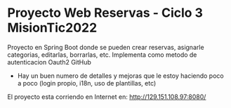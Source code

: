 # Proyecto Web Reservas - Ciclo 3 MisionTic2022
Proyecto en Spring Boot donde se pueden crear reservas, asignarle categorias, editarlas, borrarlas, etc.
Implementa como metodo de autenticacion Oauth2 GitHub
- Hay un buen numero de detalles y mejoras que le estoy haciendo poco a poco (login propio, i18n, uso de plantillas, etc)

El proyecto esta corriendo en Internet en: http://129.151.108.97:8080/
